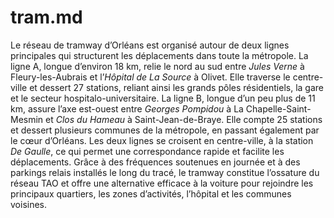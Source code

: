 # tram.md

Le réseau de tramway d’Orléans est organisé autour de deux lignes principales qui structurent les déplacements dans toute la métropole. La ligne A, longue d’environ 18 km, relie le nord au sud entre *Jules Verne* à Fleury-les-Aubrais et l’*Hôpital de La Source* à Olivet. Elle traverse le centre-ville et dessert 27 stations, reliant ainsi les grands pôles résidentiels, la gare et le secteur hospitalo-universitaire. La ligne B, longue d’un peu plus de 11 km, assure l’axe est-ouest entre *Georges Pompidou* à La Chapelle-Saint-Mesmin et *Clos du Hameau* à Saint-Jean-de-Braye. Elle compte 25 stations et dessert plusieurs communes de la métropole, en passant également par le cœur d’Orléans. Les deux lignes se croisent en centre-ville, à la station *De Gaulle*, ce qui permet une correspondance rapide et facilite les déplacements. Grâce à des fréquences soutenues en journée et à des parkings relais installés le long du tracé, le tramway constitue l’ossature du réseau TAO et offre une alternative efficace à la voiture pour rejoindre les principaux quartiers, les zones d’activités, l’hôpital et les communes voisines.